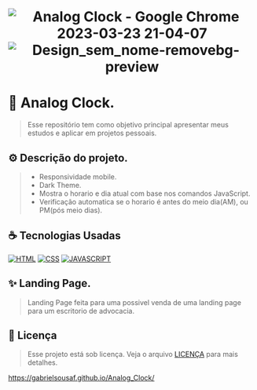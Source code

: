 <h1 align="center" width:100%>

![Analog Clock - Google Chrome 2023-03-23 21-04-07](https://user-images.githubusercontent.com/121953504/227392213-3c2a8f9d-b1d8-4988-82bb-03ee1fd24549.gif)
![Design_sem_nome-removebg-preview](https://user-images.githubusercontent.com/121953504/227392254-aab75125-4eea-4964-8883-9ba65c10c589.png)

  
# 📱 Analog Clock.
> Esse repositório tem como objetivo principal apresentar meus estudos e aplicar em projetos pessoais. 


## ⚙ Descrição do projeto.
> * Responsividade mobile.
> * Dark Theme.
> * Mostra o horario e dia atual com base nos comandos JavaScript.
> * Verificação automatica se o horario é antes do meio dia(AM), ou PM(pós meio dias).

## ☕ Tecnologias Usadas

[![HTML](https://img.shields.io/badge/html%20-%23323330.svg?&style=for-the-badge&logo=html&logoColor=black&color=FF8000)](#)
[![CSS](https://img.shields.io/badge/css%20-%23323330.svg?&style=for-the-badge&logo=css&logoColor=black&color=2E64FE)](#)
[![JAVASCRIPT](https://img.shields.io/badge/javascript%20-%23323330.svg?&style=for-the-badge&logo=css&logoColor=black&color=FFFF00)](#)

## ✨ Landing Page.
> Landing Page feita para uma possivel venda de uma landing page para um escritorio de advocacia.

## 📝 Licença

> Esse projeto está sob licença. Veja o arquivo [LICENÇA](LICENSE) para mais detalhes.


https://gabrielsousaf.github.io/Analog_Clock/



